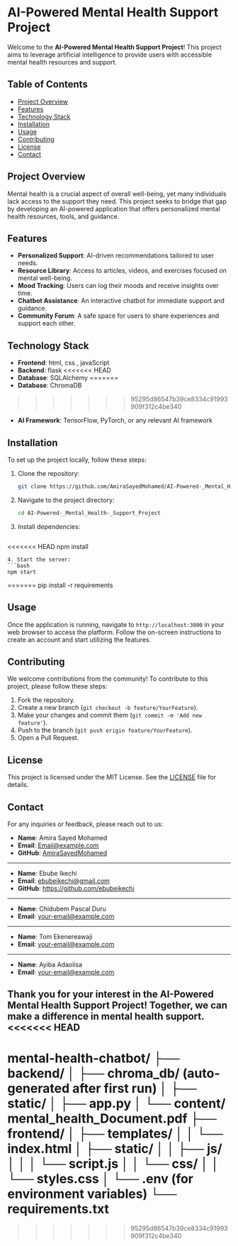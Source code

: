 # AI-Powered Mental Health Support Project

Welcome to the **AI-Powered Mental Health Support Project**! This project aims to leverage artificial intelligence to provide users with accessible mental health resources and support.

## Table of Contents
- [Project Overview](#project-overview)
- [Features](#features)
- [Technology Stack](#technology-stack)
- [Installation](#installation)
- [Usage](#usage)
- [Contributing](#contributing)
- [License](#license)
- [Contact](#contact)

## Project Overview
Mental health is a crucial aspect of overall well-being, yet many individuals lack access to the support they need. This project seeks to bridge that gap by developing an AI-powered application that offers personalized mental health resources, tools, and guidance.

## Features
- **Personalized Support**: AI-driven recommendations tailored to user needs.
- **Resource Library**: Access to articles, videos, and exercises focused on mental well-being.
- **Mood Tracking**: Users can log their moods and receive insights over time.
- **Chatbot Assistance**: An interactive chatbot for immediate support and guidance.
- **Community Forum**: A safe space for users to share experiences and support each other.

## Technology Stack
- **Frontend**: html, css , javaScript
- **Backend**: flask
<<<<<<< HEAD
- **Database**: SQLAlchemy
=======
- **Database**: ChromaDB
>>>>>>> 95295d86547b39ce8334c91993909f312c4be340
- **AI Framework**: TensorFlow, PyTorch, or any relevant AI framework

## Installation
To set up the project locally, follow these steps:

1. Clone the repository:
   ```bash
   git clone https://github.com/AmiraSayedMohamed/AI-Powered-_Mental_Health-_Support_Project.git
   ```
2. Navigate to the project directory:
   ```bash
   cd AI-Powered-_Mental_Health-_Support_Project
   ```
3. Install dependencies:
   ```bash
<<<<<<< HEAD
   npm install
   ```
4. Start the server:
   ```bash
   npm start
   ```

=======
   pip install -r requirements
   
## Usage
Once the application is running, navigate to `http://localhost:3000` in your web browser to access the platform. Follow the on-screen instructions to create an account and start utilizing the features.

## Contributing
We welcome contributions from the community! To contribute to this project, please follow these steps:

1. Fork the repository.
2. Create a new branch (`git checkout -b feature/YourFeature`).
3. Make your changes and commit them (`git commit -m 'Add new feature'`).
4. Push to the branch (`git push origin feature/YourFeature`).
5. Open a Pull Request.

## License
This project is licensed under the MIT License. See the [LICENSE](LICENSE) file for details.

## Contact
For any inquiries or feedback, please reach out to us:

- **Name**: Amira Sayed Mohamed
- **Email**: [Email@example.com](mailto:amira.sayedza@example.com)
- **GitHub**: [AmiraSayedMohamed](https://github.com/AmiraSayedMohamed)
---
- **Name**: Ebube Ikechi
- **Email**: ebubeikechi@gmail.com
- **GitHub**: https://github.com/ebubeikechi
---
- **Name**: Chidubem Pascal Duru 
- **Email**: [your-email@example.com](mailto:Duruchidubempascal@gmail.com)
---
- **Name**: Tom Ekenereawaji 
- **Email**: [your-email@example.com](mailto:Tomekenereawaji@gmail.com )
---
- **Name**: Ayiba Adaolisa
- **Email**: [your-email@example.com](mailto:ayibaadaolisa@gmail.com )

Thank you for your interest in the AI-Powered Mental Health Support Project! Together, we can make a difference in mental health support.
<<<<<<< HEAD
 -----------------------------
 mental-health-chatbot/
├── backend/
│   ├── chroma_db/ (auto-generated after first run)
│   ├── static/
│   ├── app.py
│   └── content/ mental_health_Document.pdf
├── frontend/
│   ├── templates/
│   │   └── index.html
│   ├── static/
│   │   ├── js/
│   │   │   └── script.js
│   │   └── css/
│   │       └── styles.css
│   └── .env (for environment variables)
└── requirements.txt
=======
>>>>>>> 95295d86547b39ce8334c91993909f312c4be340
